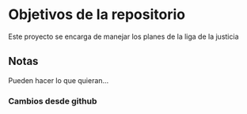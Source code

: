 # Objetivos de la repositorio

Este proyecto se encarga de manejar los planes de la liga de la justicia


## Notas
Pueden hacer lo que quieran...

### Cambios desde github
